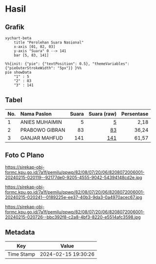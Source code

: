 # Hasil

## Grafik

```mermaid
xychart-beta
    title "Perolehan Suara Nasional"
    x-axis [01, 02, 03]
    y-axis "Suara" 0 --> 141
    bar [5, 83, 141]
```

```mermaid
%%{init: {"pie": {"textPosition": 0.5}, "themeVariables": {"pieOuterStrokeWidth": "5px"}} }%%
pie showData
    "1" : 5
    "2" : 83
    "3" : 141
```

## Tabel

| No. | Nama Paslon    | Suara | Suara (raw) | Persentase |
|:--- |:-------------- | -----:| -----------:| ----------:|
| 1   | ANIES MUHAIMIN | 5     | [5][p-1]    | 2,18       |
| 2   | PRABOWO GIBRAN | 83    | [83][p-2]   | 36,24      |
| 3   | GANJAR MAHFUD  | 141   | [141][p-3]  | 61,57      |


[p-1]: https://github.com/gigit-pemilu/pemilu-2024/blob/main/pilpres/hitung-suara/sub/82-maluku-utara/sub/08-pulau-taliabu/sub/07-taliabu-selatan/sub/2006-sumbong/sub/001-tps/sub/paslon-1.txt
[p-2]: https://github.com/gigit-pemilu/pemilu-2024/blob/main/pilpres/hitung-suara/sub/82-maluku-utara/sub/08-pulau-taliabu/sub/07-taliabu-selatan/sub/2006-sumbong/sub/001-tps/sub/paslon-2.txt
[p-3]: https://github.com/gigit-pemilu/pemilu-2024/blob/main/pilpres/hitung-suara/sub/82-maluku-utara/sub/08-pulau-taliabu/sub/07-taliabu-selatan/sub/2006-sumbong/sub/001-tps/sub/paslon-3.txt

## Foto C Plano

https://sirekap-obj-formc.kpu.go.id/7a1f/pemilu/ppwp/82/08/07/20/06/8208072006001-20240215-020119--92177de0-9205-4555-9042-54394148cd2e.jpg

https://sirekap-obj-formc.kpu.go.id/7a1f/pemilu/ppwp/82/08/07/20/06/8208072006001-20240215-020241--0189225e-ee37-40b3-9da3-0a4970acec67.jpg

https://sirekap-obj-formc.kpu.go.id/7a1f/pemilu/ppwp/82/08/07/20/06/8208072006001-20240215-020726--bbc392f8-c2a8-4bf3-8220-e5514afc3598.jpg


## Metadata

| Key        | Value               |
| ---------- | ------------------- |
| Time Stamp | 2024-02-15 19:30:26 |



